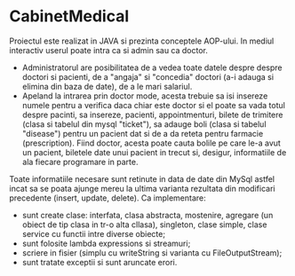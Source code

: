 # CabinetMedical

Proiectul este realizat in JAVA si prezinta conceptele AOP-ului. 
In mediul interactiv userul poate intra ca si admin sau ca doctor. 
- Administratorul are posibilitatea de a vedea toate datele despre despre doctori si pacienti, de a "angaja" si "concedia" doctori (a-i adauga si elimina din baza de date), de a le mari salariul. 
- Apeland la intrarea prin doctor mode, acesta trebuie sa isi insereze numele pentru a verifica daca chiar este doctor si el poate sa vada totul despre pacinti, sa insereze, pacienti, appointmenturi, bilete de trimitere (clasa si tabelul din mysql "ticket"), sa adauge boli (clasa si tabelul "disease") pentru un pacient dat si de a da reteta pentru farmacie (prescription). Fiind doctor, acesta poate cauta bolile pe care le-a avut un pacient, biletele date unui pacient in trecut si, desigur, informatiile de ala fiecare programare in parte. 

Toate informatiile necesare sunt retinute in data de date din MySql astfel incat sa se poata ajunge mereu la ultima varianta rezultata din modificari precedente (insert, update, delete).
Ca implementare:
- sunt create clase: interfata, clasa abstracta, mostenire, agregare (un obiect de tip clasa in tr-o alta cllasa), singleton, clase simple, clase service cu functii intre diverse obiecte; 
- sunt folosite lambda expressions si streamuri;
- scriere in fisier (simplu cu writeString si varianta cu FileOutputStream);
- sunt tratate exceptii si sunt aruncate erori.   
